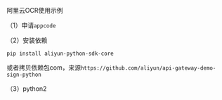 阿里云OCR使用示例

（1）申请`appcode`

（2）安装依赖

`pip install aliyun-python-sdk-core`

或者拷贝依赖包com，来源`https://github.com/aliyun/api-gateway-demo-sign-python`

（3）python2